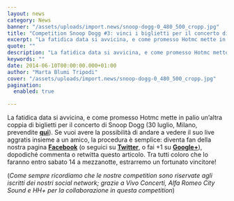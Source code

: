 ```yaml
---
layout: news
category: News
banner: "/assets/uploads/import.news/snoop-dogg-0_480_500_cropp.jpg"
title: "Competition Snoop Dogg #3: vinci i biglietti per il concerto di Milano!"
excerpt: "La fatidica data si avvicina, e come promesso Hotmc mette in palio un’altra coppia di biglietti per il concerto di Snoop Dogg (30 luglio, Milano, prevendite qui). Se vuoi avere la possibilità di andare a vedere il suo live aggratis insieme a un amico, la procedura è semplice: diventa fan della nostra pagina Facebook (o [&hellip"
quote: ""
description: "La fatidica data si avvicina, e come promesso Hotmc mette in palio un’altra coppia di biglietti per il concerto di Snoop Dogg (30 luglio, Milano, prevendite qui). Se vuoi avere la possibilità di andare a vedere il suo live aggratis insieme a un amico, la procedura è semplice: diventa fan della nostra pagina Facebook (o [&hellip"
keywords: ""
date: 2014-06-10T00:00:00.000+01:00
author: "Marta Blumi Tripodi"
cover: "/assets/uploads/import.news/snoop-dogg-0_480_500_cropp.jpg"
pagination:
  enabled: true

---
```


[](https://hotmc.com/wp-content/uploads/2014/03/snoop-dogg-0%5F480%5F500%5Fcropp.jpg)

La fatidica data si avvicina, e come promesso Hotmc mette in palio un’altra coppia di biglietti per il concerto di Snoop Dogg (30 luglio, Milano, prevendite [**qui**](http://www.ticketone.it/tickets.html?affiliate=IGA&doc=erdetaila&fun=erdetail&erid=1164556&includeOnlybookable=true&gclid=CM-709nXhb4CFTMetAod22MAuA "http://www.ticketone.it/tickets.html?affiliate=IGA&doc=erdetaila&fun=erdetail&erid=1164556&includeOnlybookable=true&gclid=CM-709nXhb4CFTMetAod22MAuA")). Se vuoi avere la possibilità di andare a vedere il suo live aggratis insieme a un amico, la procedura è semplice: diventa fan della nostra pagina [**Facebook**](https://www.facebook.com/hotmcmag "https://www.facebook.com/hotmcmag") (o seguici su [**Twitter**](https://twitter.com/hotmcmag "https://twitter.com/hotmcmag"), o fai +1 su [**Google+**](https://plus.google.com/u/0/b/111205470567886985739/111205470567886985739/posts "https://plus.google.com/u/0/b/111205470567886985739/111205470567886985739/posts")), dopodiché commenta o retwitta questo articolo. Tra tutti coloro che lo faranno entro sabato 14 a mezzanotte, estrarremo un fortunato vincitore!

(_Come sempre ricordiamo che le nostre competition sono riservate agli iscritti dei nostri social network; grazie a Vivo Concerti, Alfa Romeo City Sound e HH+ per la collaborazione in questa competition_)